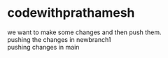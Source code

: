 # codewithprathamesh
we want to make some changes and then push them.<br>
pushing the changes in newbranch1<br>
pushing changes in main

